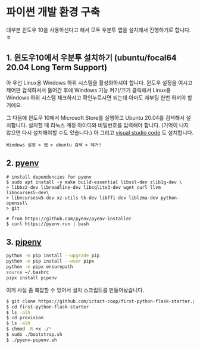 # 파이썬 개발 환경 구축

대부분 윈도우 10을 사용하신다고 해서 모두 우분투 앱을 설치해서 진행하기로 합니다. ㅎ

## 1. 윈도우10에서 우분투 설치하기 (ubuntu/focal64 20.04 Long Term Support)

아 우선 Linux용 Windows 하위 시스템을 활성화하셔야 합니다.
윈도우 설정을 여시고 제어판 검색하셔서 들어간 후에 Windows 기능 켜기/끄기 클릭해서 
Linux용 Windows 하위 시스템 체크하시고 확인누르시면 되는데 아마도 재부팅 한번 하셔야 할 거에요.

그 다음에 윈도우 10에서 Microsoft Store를 실행하고 Ubuntu 20.04를 검색해서 설치합니다.
설치할 때 리눅스 계정 아이디와 비밀번호를 입력해야 합니다. (기억이 나지 않으면 다시 설치해야할 수도 있습니다.)
아 그리고 [visual studio code](https://code.visualstudio.com) 도 설치합니다.

```
Windows 설정 > 앱 > ubuntu 검색 > 제거!
```

## 2. [pyenv](https://github.com/pyenv/pyenv) 

```
# install dependencies for pyenv
$ sudo apt install -y make build-essential libssl-dev zlib1g-dev \
> libbz2-dev libreadline-dev libsqlite3-dev wget curl llvm libncurses5-dev\
> libncursesw5-dev xz-utils tk-dev libffi-dev liblzma-dev python-openssl\
> git

# from https://github.com/pyenv/pyenv-installer
$ curl https://pyenv.run | bash
```

## 3. [pipenv](https://github.com/pypa/pipenv)

```bash
python -m pip install --upgrade pip
python -m pip install --user pipx
python -m pipx ensurepath
source ~/.bashrc
pipx install pipenv
```

이게 사실 좀 복잡할 수 있어서 설치 스크립트를 만들어놨습니다.

```bash
$ git clone https://github.com/ictact-coop/first-python-flask-starter.git
$ cd first-python-flask-starter
$ ls -alh
$ cd provision 
$ ls -alh
$ chmod -R +x ./*
$ sudo ./bootstrap.sh
$ ./pyenv-pipenv.sh
```
